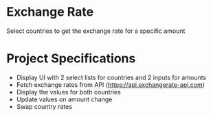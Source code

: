 # Exchange Rate
Select countries to get the exchange rate for a specific amount

# Project Specifications
* Display UI with 2 select lists for countries and 2 inputs for amounts
* Fetch exchange rates from API (https://api.exchangerate-api.com)
* Display the values for both countries
* Update values on amount change
* Swap country rates